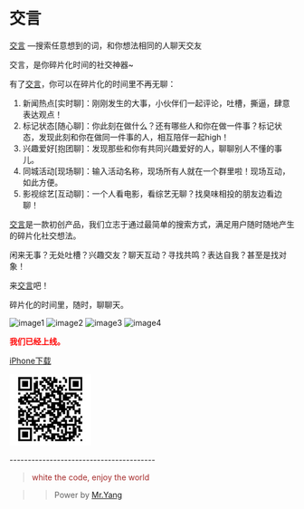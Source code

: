 # 交言



[交言] —搜索任意想到的词，和你想法相同的人聊天交友

交言，是你碎片化时间的社交神器~


有了[交言]，你可以在碎片化的时间里不再无聊：

1. 新闻热点[实时聊]：刚刚发生的大事，小伙伴们一起评论，吐槽，撕逼，肆意表达观点！
2. 标记状态[随心聊]：你此刻在做什么？还有哪些人和你在做一件事？标记状态，发现此刻和你在做同一件事的人，相互陪伴一起high！
3. 兴趣爱好[抱团聊]：发现那些和你有共同兴趣爱好的人，聊聊别人不懂的事儿。
4. 同城活动[现场聊]：输入活动名称，现场所有人就在一个群里啦！现场互动，如此方便。
5. 影视综艺[互动聊]：一个人看电影，看综艺无聊？找臭味相投的朋友边看边聊！

[交言]是一款初创产品，我们立志于通过最简单的搜索方式，满足用户随时随地产生的碎片化社交想法。

闲来无事？无处吐槽？兴趣交友？聊天互动？寻找共鸣？表达自我？甚至是找对象！

来[交言]吧！

碎片化的时间里，随时，聊聊天。

![image1](https://github.com/youran1024/JTalk/blob/master/Download/iPhone/guideImage0)
![image2](https://github.com/youran1024/JTalk/blob/master/Download/iPhone/guideImage1)
![image3](https://github.com/youran1024/JTalk/blob/master/Download/iPhone/guideImage2)
![image4](https://github.com/youran1024/JTalk/blob/master/Download/iPhone/guideImage3)


<font color=red> **我们已经上线。**</font>

[iPhone下载](https://itunes.apple.com/cn/app/id1041310652)

![iPhone](https://github.com/youran1024/JTalk/blob/master/Download/iPhone%20Download.png)

[交言]:http:www.xxxxtalk.com "聊天软件"
\----------------------------------------


> <font color=brown>white the code, enjoy the world</font>

>> Power by [Mr.Yang](www.github.com/youran1024)
